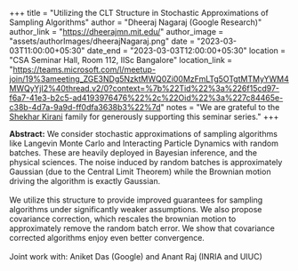 +++
title = "Utilizing the CLT Structure in Stochastic Approximations of Sampling Algorithms"
author = "Dheeraj Nagaraj (Google Research)"
author_link = "https://dheerajmn.mit.edu/"
author_image = "assets/authorImages/dheerajNagaraj.png"
date = "2023-03-03T11:00:00+05:30"
date_end = "2023-03-03T12:00:00+05:30"
location = "CSA Seminar Hall, Room 112, IISc Bangalore"
location_link = "https://teams.microsoft.com/l/meetup-join/19%3ameeting_ZGE3NDg5NzktMWQ0Zi00MzFmLTg5OTgtMTMyYWM4MWQyYjI2%40thread.v2/0?context=%7b%22Tid%22%3a%226f15cd97-f6a7-41e3-b2c5-ad4193976476%22%2c%22Oid%22%3a%227c84465e-c38b-4d7a-9a9d-ff0dfa3638b3%22%7d"
notes = "We are grateful to the <a href = "https://www.accel.com/people/shekhar-kirani" target= "_blank">Shekhar Kirani</a> family for generously supporting this seminar series."
+++

<b>Abstract:</b> We consider stochastic approximations of sampling algorithms like Langevin Monte Carlo and 
Interacting Particle Dynamics with random batches. These are heavily deployed in Bayesian inference, and the 
physical sciences. The noise induced by random batches is approximately Gaussian (due to the Central Limit Theorem) 
while the Brownian motion driving the algorithm is exactly Gaussian.
<br><br>
We utilize this structure to provide improved guarantees for sampling algorithms under significantly weaker assumptions. 
We also propose covariance correction, which rescales the brownian motion to approximately remove the random batch 
error. We show that covariance corrected algorithms enjoy even better convergence.
<br><br>
Joint work with: Aniket Das (Google) and Anant Raj (INRIA and UIUC)